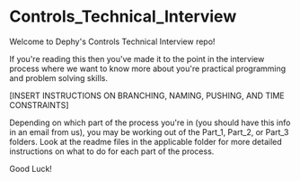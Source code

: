 # Controls_Technical_Interview

Welcome to Dephy's Controls Technical Interview repo!

If you're reading this then you've made it to the point in the interview process where we want 
to know more about you're practical programming and problem solving skills. 

[INSERT INSTRUCTIONS ON BRANCHING, NAMING, PUSHING, AND TIME CONSTRAINTS]

Depending on which part of the process you're in (you should have this info in an email from us), 
you may be working out of the Part_1, Part_2, or Part_3 folders. Look at the readme files in the 
applicable folder for more detailed instructions on what to do for each part of the process.

Good Luck!
